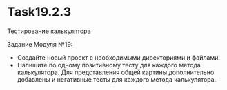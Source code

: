 # Task19.2.3
Тестирование калькулятора


Задание Модуля №19:
- Создайте новый проект с необходимыми директориями и файлами.
- Напишите по одному позитивному тесту для каждого метода калькулятора. Для представления общей картины дополнительно добавлены и негативные тесты для каждого метода калькулятора.
